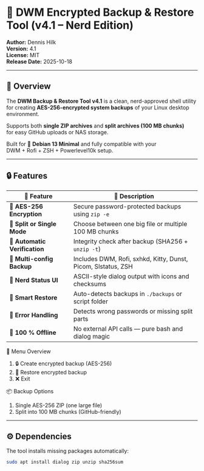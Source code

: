 # 🧩 DWM Encrypted Backup & Restore Tool (v4.1 – Nerd Edition)

**Author:** Dennis Hilk  
**Version:** 4.1  
**License:** MIT  
**Release Date:** 2025-10-18  

---

## 🧠 Overview

The **DWM Backup & Restore Tool v4.1** is a clean, nerd-approved shell utility  
for creating **AES-256-encrypted system backups** of your Linux desktop environment.

Supports both **single ZIP archives** and **split archives (100 MB chunks)**  
for easy GitHub uploads or NAS storage.

Built for 🐧 **Debian 13 Minimal** and fully compatible with your  
DWM + Rofi + ZSH + Powerlevel10k setup.

---

## 🔒 Features

| 🧩 Feature | 🧠 Description |
|------------|----------------|
| 🔐 **AES-256 Encryption** | Secure password-protected backups using `zip -e` |
| 🧱 **Split or Single Mode** | Choose between one big file or multiple 100 MB chunks |
| 🧮 **Automatic Verification** | Integrity check after backup (SHA256 + `unzip -t`) |
| 🧰 **Multi-config Backup** | Includes DWM, Rofi, sxhkd, Kitty, Dunst, Picom, Slstatus, ZSH |
| 🧾 **Nerd Status UI** | ASCII-style dialog output with icons and checksums |
| 🧩 **Smart Restore** | Auto-detects backups in `./backups` or script folder |
| 💬 **Error Handling** | Detects wrong passwords or missing split parts |
| 🧠 **100 % Offline** | No external API calls — pure bash and dialog magic |

🧾 Menu Overview
1. 🔒 Create encrypted backup (AES-256)
2. 🔐 Restore encrypted backup
3. ❌ Exit

📦 Backup Options

1) Single AES-256 ZIP (one large file)
2) Split into 100 MB chunks (GitHub-friendly)

---

## ⚙️ Dependencies

The tool installs missing packages automatically:

```bash
sudo apt install dialog zip unzip sha256sum

